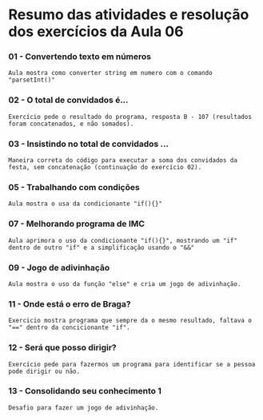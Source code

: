 # Resumo das atividades e resolução dos exercícios da Aula 06 #

### 01 - Convertendo texto em números ###
    Aula mostra como converter string em numero com o comando "parsetInt()"


### 02 - O total de convidados é... ###
    Exercício pede o resultado do programa, resposta B - 107 (resultados foram concatenados, e não somados).


### 03 - Insistindo no total de convidados ... ### 
    Maneira correta do código para executar a soma dos convidados da festa, sem concatenação (continuação do exercício 02).


### 05 - Trabalhando com condições ####
    Aula mostra o usa da condicionante "if(){}"


### 07 - Melhorando programa de IMC ####
    Aula aprimora o uso da condicionante "if(){}", mostrando um "if" dentro de outro "if" e a simplificação usando o "&&"


### 09 - Jogo de adivinhação ####
    Aula mostra o uso da função "else" e cria um jogo de adivinhação.


### 11 - Onde está o erro de Braga? ###
    Exercicio mostra programa que sempre da o mesmo resultado, faltava o "==" dentro da concicionante "if".


### 12 - Será que posso dirigir?  ###    
    Exercício pede para fazermos um programa para identificar se a pessoa pode dirigir ou não.


### 13 - Consolidando seu conhecimento 1  ###
    Desafio para fazer um jogo de adivinhação.